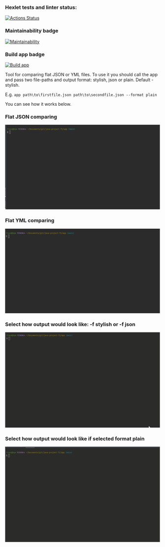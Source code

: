 ### Hexlet tests and linter status:
[![Actions Status](https://github.com/zheleznikov/java-project-71/actions/workflows/hexlet-check.yml/badge.svg)](https://github.com/zheleznikov/java-project-71/actions)

### Maintainability badge
[![Maintainability](https://api.codeclimate.com/v1/badges/a9c1da2a9c33663f1c3c/maintainability)](https://codeclimate.com/github/zheleznikov/java-project-71/maintainability)

### Build app badge
[![Build app](https://github.com/zheleznikov/java-project-71/actions/workflows/build-app.yml/badge.svg)](https://github.com/zheleznikov/java-project-71/actions/workflows/build-app.yml)

Tool for comparing flat JSON or YML files.
To use it you should call the app and pass two file-paths and output format: stylish, json or plain.
Default - stylish.

E.g. `app path\to\firstfile.json path\to\secondfile.json --format plain`

You can see how it works below.

### Flat JSON comparing
![flat-json](demo/compare-flat-json.gif)

### Flat YML comparing
![flat-yml](demo/compare-flat-yml.gif)

### Select how output would look like: -f stylish or -f json
![stylish-or-json](demo/compare-as-stylish-json.gif)

### Select how output would look like if selected format plain
![plain](demo/compare-as-plain-json.gif)


